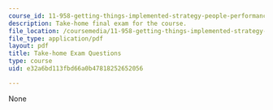```yaml
---
course_id: 11-958-getting-things-implemented-strategy-people-performance-and-leadership-january-iap-2009
description: Take-home final exam for the course.
file_location: /coursemedia/11-958-getting-things-implemented-strategy-people-performance-and-leadership-january-iap-2009/e32a6bd113fbd66a0b47818252652056_questions.pdf
file_type: application/pdf
layout: pdf
title: Take-home Exam Questions
type: course
uid: e32a6bd113fbd66a0b47818252652056

---
```

None